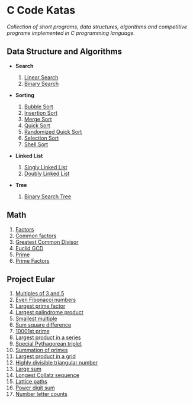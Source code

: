 # C Code Katas
_Collection of short programs, data structures, algorithms and competitive programs implemented in C programming language._

Data Structure and Algorithms
-----------------------------

- **Search**
  1. [Linear Search](DSA/Search/linear_search.c)
  2. [Binary Search](DSA/Search/binary_search.c)
  
- **Sorting**
  1. [Bubble Sort](DSA/Sorting/bubble_sort.c)
  2. [Insertion Sort](DSA/Sorting/insertion_sort.c)
  3. [Merge Sort](DSA/Sorting/merge_sort.c)
  4. [Quick Sort](DSA/Sorting/quick_sort.c)
  5. [Randomized Quick Sort](DSA/Sorting/randomized_quick_sort.c)
  6. [Selection Sort](DSA/Sorting/selection_sort.c)
  7. [Shell Sort](DSA/Sorting/shell_sort.c)

- **Linked List**
  1. [Singly Linked List](DSA/LinkedList/singly_linked_list.c)
  2. [Doubly Linked List](DSA/LinkedList/doubly_linked_list.c)
  
- **Tree**
  1. [Binary Search Tree](DSA/Tree/binary_search_tree.c)
  
  
Math
----
1. [Factors](Math/factors.c)
2. [Common factors](Math/common_factors.c)
3. [Greatest Common Divisor](Math/gcd.c)
4. [Euclid GCD](Math/euclid_gcd.c)
5. [Prime](Math/is_prime.c)
6. [Prime Factors](Math/prime_factors.c)

Project Eular
----------------------
1. [Multiples of 3 and 5](Eular/sum_of_multiples_of_3_5.c)
2. [Even Fibonacci numbers](Eular/fibonacci_series.c)
3. [Largest prime factor](Eular/sieve_of_eratosthenes.c)
4. [Largest palindrome product](Eular/palindrome_of_numbers.c)
5. [Smallest multiple](Eular/smallest_multiple.c)
6. [Sum square difference](Eular/sum_square_difference.c)
7. [10001st prime](Eular/sieve_of_eratosthenes.c)
8. [Largest product in a series](Eular/largest_product_in_series.c)
9. [Special Pythagorean triplet](Eular/special_pythagorean_triplet.c)
10. [Summation of primes](Eular/sieve_of_eratosthenes.c)
11. [Largest product in a grid](Eular/largest_product_in_grid.c)
12. [Highly divisible triangular number](Eular/highly_divisible_triangular_number.c)
13. [Large sum](Eular/large_sum.c)
14. [Longest Collatz sequence](Eular/longest_collatz_sequence.c)
15. [Lattice paths](Eular/lattice_paths.c)
16. [Power digit sum](Eular/power_digit_sum.c)
17. [Number letter counts](Eular/number_to_words_and_letters_count.c)
